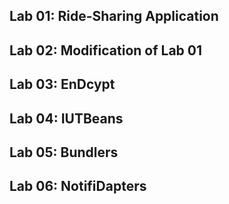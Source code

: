 ## Lab 01: Ride-Sharing Application

## Lab 02: Modification of Lab 01

## Lab 03: EnDcypt

## Lab 04: IUTBeans

## Lab 05: Bundlers

## Lab 06: NotifiDapters
